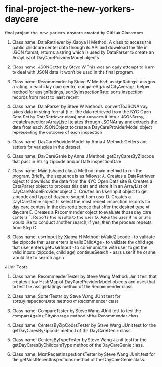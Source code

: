 # final-project-the-new-yorkers-daycare
final-project-the-new-yorkers-daycare created by GitHub Classroom

1. Class name: DataRetriever by Xiaoya H
Method: A class to access the public childcare center data through its API and download the file in JSON format; returns a string which is used by DataParser to create an ArrayList of DayCareProviderModel objects

2. Class name: JSONGetter by Steve W
This was an early attempt to learn to deal with JSON data. It won't be used in the final program.

3. Class name: Recommender by Steve W
Method: assignRatings: assigns a rating to each day care center, compareAgainstCityAverage: helper method for assignRatings, sortByInspectionRate: sorts inspection records from most to least recent

4. Class name: DataParser by Steve W
Methods: convertToJSONArray: takes data in string format (i.e., the data retrieved from the NYC Open Data Set by DataRetriever class) and converts it into a JSONArray, createInspectionsArrayList: Iterates through JSONArray and extracts the data from each JSONObject to create a DayCareProviderModel object representing the outcome of each inspection

5. Class name: DayCareProviderModel by Anna J
Method: Getters and setters for variables in the dataset

6. Class name: DayCareGenie by Anna J
Method: getDayCaresByZipcode that pass in String zipcode and/or Date inspectionDate

7. Class name: Main (shared class)
Method: main method to run the program. Briefly, the sequence is as follows:
A. Creates a DataRetriever object to download the data from the NYC Open Data site
B. Creates a DataParser object to process this data and store it in an ArrayList of DayCareModelProvider object
C. Creates an UserInput object to get zipcode and type of daycare sought from user
D. Creates a DayCareGenie object to select the most recent inspection records for day care centers in the desired zipcode that offer the desired type of daycare
E. Creates a Recommender object to evaluate those day care centers
F. Reports the results to the user
G. Asks the user if he or she would like to conduct another search; if yes, then the process repeats from Step C

8. Class name: userInput by Xiaoya H
Method: isValidZipcode - to validate the zipcode that user enters
is validChildAge - to validate the child age that user enters
getUserInput - to communicate with user to get the valid inputs (zipcode, child age)
continueSearch - asks user if he or she would like to search again

JUnit Tests
1. Class name: RecommenderTester by Steve Wang
Method: Junit test that creates a toy HashMap of DayCareProviderModel objects and uses that to test the assignRatings method of the Recommender class

2. Class name: SorterTester by Steve Wang
JUnit test for sortByInspectionDate method of Recommender class

3. Class name: CompareTester by Steve Wang
JUnit test to test the compareAgainstCityAverage method ofthe Recommender class

4. Class name: CentersByZipCodesTester by Steve Wang
JUnit test for the getDayCaresByZipcode method of the DayCareGenie class.

5. Class name: CentersByTypeTester by Steve Wang
JUnit test for the getDayCaresByChildcareType method of the DayCareGenie class.

6. Class name: MostRecentInspectionsTester by Steve Wang
JUnit test for the getMostRecentInspections method of the DayCareGenie class.
